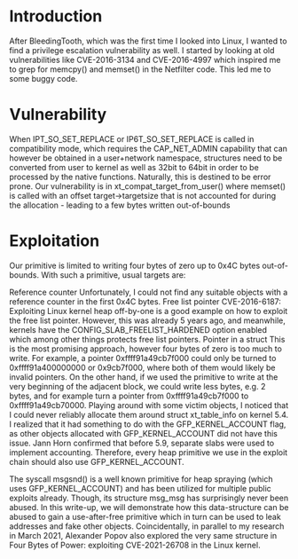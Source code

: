 # Introduction
After BleedingTooth, which was the first time I looked into Linux, I wanted to find a privilege escalation vulnerability as well. I started by looking at old vulnerabilities like CVE-2016-3134 and CVE-2016-4997 which inspired me to grep for memcpy() and memset() in the Netfilter code. This led me to some buggy code.

# Vulnerability
When IPT_SO_SET_REPLACE or IP6T_SO_SET_REPLACE is called in compatibility mode, which requires the CAP_NET_ADMIN capability that can however be obtained in a user+network namespace, structures need to be converted from user to kernel as well as 32bit to 64bit in order to be processed by the native functions. Naturally, this is destined to be error prone. Our vulnerability is in xt_compat_target_from_user() where memset() is called with an offset target->targetsize that is not accounted for during the allocation - leading to a few bytes written out-of-bounds

# Exploitation
Our primitive is limited to writing four bytes of zero up to 0x4C bytes out-of-bounds. With such a primitive, usual targets are:

Reference counter
Unfortunately, I could not find any suitable objects with a reference counter in the first 0x4C bytes.
Free list pointer
CVE-2016-6187: Exploiting Linux kernel heap off-by-one is a good example on how to exploit the free list pointer. However, this was already 5 years ago, and meanwhile, kernels have the CONFIG_SLAB_FREELIST_HARDENED option enabled which among other things protects free list pointers.
Pointer in a struct
This is the most promising approach, however four bytes of zero is too much to write. For example, a pointer 0xffff91a49cb7f000 could only be turned to 0xffff91a400000000 or 0x9cb7f000, where both of them would likely be invalid pointers. On the other hand, if we used the primitive to write at the very beginning of the adjacent block, we could write less bytes, e.g. 2 bytes, and for example turn a pointer from 0xffff91a49cb7f000 to 0xffff91a49cb70000.
Playing around with some victim objects, I noticed that I could never reliably allocate them around struct xt_table_info on kernel 5.4. I realized that it had something to do with the GFP_KERNEL_ACCOUNT flag, as other objects allocated with GFP_KERNEL_ACCOUNT did not have this issue. Jann Horn confirmed that before 5.9, separate slabs were used to implement accounting. Therefore, every heap primitive we use in the exploit chain should also use GFP_KERNEL_ACCOUNT.

The syscall msgsnd() is a well known primitive for heap spraying (which uses GFP_KERNEL_ACCOUNT) and has been utilized for multiple public exploits already. Though, its structure msg_msg has surprisingly never been abused. In this write-up, we will demonstrate how this data-structure can be abused to gain a use-after-free primitive which in turn can be used to leak addresses and fake other objects. Coincidentally, in parallel to my research in March 2021, Alexander Popov also explored the very same structure in Four Bytes of Power: exploiting CVE-2021-26708 in the Linux kernel.